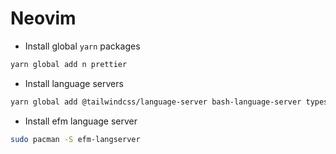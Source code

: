 # Neovim

- Install global `yarn` packages

```sh
yarn global add n prettier
```

- Install language servers

```sh
yarn global add @tailwindcss/language-server bash-language-server typescript-language-server vscode-langservers-extracted yaml-language-server
```

- Install efm language server

```sh
sudo pacman -S efm-langserver
```
